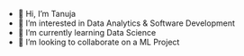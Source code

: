 - 👋 Hi, I’m Tanuja
- 👀 I’m interested in Data Analytics & Software Development
- 🌱 I’m currently learning Data Science
- 💞️ I’m looking to collaborate on a ML Project
